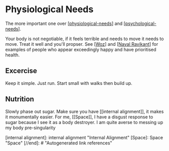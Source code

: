 # Physiological Needs

The more important one over [[physiological-needs]] and [[psychological-needs]].

Your body is not negotiable, if it feels terrible and needs to move it needs to move.
Treat it well and you'll propser. See [[Woz]] and [[Naval Ravikant]] for examples of people who appear exceedingly happy and have prioritised health.

## Excercise
Keep it simple. Just run. Start small with walks then build up.

## Nutrition
Slowly phase out sugar. Make sure you have [[internal alignment]], it makes it monumentally easier. For me, [[Space]], I have a disgust response to sugar because I see it as a body destroyer. I am quite averse to messing up my body pre-singularity 

[//begin]: # "Autogenerated link references for markdown compatibility"
[physiological-needs]: physiological-needs "Physiological Needs"
[psychological-needs]: psychological-needs "Psychological Needs"
[Woz]: Woz "Woz"
[Naval Ravikant]: naval-ravikant "Naval Ravikant"
[internal alignment]: internal alignment "Internal Alignment"
[Space]: Space "Space"
[//end]: # "Autogenerated link references" 